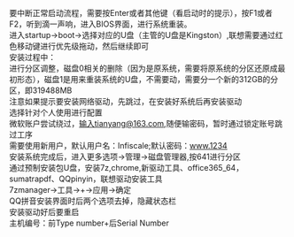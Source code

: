 要中断正常启动流程，需要按Enter或者其他键（看启动时的提示），按F1或者F2，听到滴一声响，进入BIOS界面，进行系统重装。<br>
进入startup->boot->选择对应的U盘（主管的U盘是Kingston）,联想需要通过红色移动键进行优先级拖动，然后继续即可<br>
安装过程中：<br>
进行分区调整，磁盘0相关的删除（因为是原系统，需要将原系统的分区还原成最初形态），磁盘1是用来重装系统的U盘，不需要动，需要分一个新的312GB的分区，即319488MB<br>
注意如果提示要安装网络驱动，先跳过，在安装好系统后再安装驱动<br>
选择针对个人使用进行配置<br>
微软账户尝试绕过，输入tianyang@163.com,随便输密码，暂时通过锁定账号跳过工序<br>
需要使用新用户，默认用户名：Infiscale;默认密码：www.1234<br>
安装系统完成后，进入更多选项->管理->磁盘管理器,按641进行分区<br>
通过预制安装包U盘，安装7z,chrome,新驱动工具、office365_64，sumatrapdf、QQpinyin，联想驱动安装工具<br>
7zmanager->工具->+->应用->确定<br>
QQ拼音安装界面时后两个选项去掉，隐藏状态栏<br>
安装驱动好后要重启<br>
主机编号：前Type number+后Serial Number<br>
